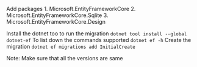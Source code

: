 Add packages 
    1. Microsoft.EntityFrameworkCore
    2. Microsoft.EntityFrameworkCore.Sqlite
    3. Microsoft.EntityFrameworkCore.Design

Install the dotnet too to run the migration 
`dotnet tool install --global dotnet-ef`
To list down the commands supported
`dotnet ef -h` 
Create the migration `dotnet ef migrations add InitialCreate`

Note: Make sure that all the versions are same 